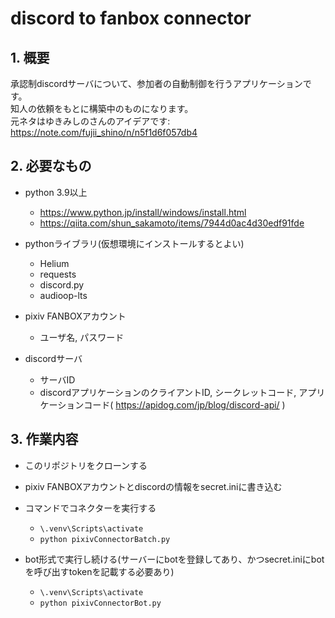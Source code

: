 # discord to fanbox connector

## 1. 概要
承認制discordサーバについて、参加者の自動制御を行うアプリケーションです。  
知人の依頼をもとに構築中のものになります。  
元ネタはゆきみしのさんのアイデアです: https://note.com/fujii_shino/n/n5f1d6f057db4

## 2. 必要なもの
* python 3.9以上
  - https://www.python.jp/install/windows/install.html
  - https://qiita.com/shun_sakamoto/items/7944d0ac4d30edf91fde
* pythonライブラリ(仮想環境にインストールするとよい)
  - Helium
  - requests
  - discord.py
  - audioop-lts

* pixiv FANBOXアカウント
  - ユーザ名, パスワード

* discordサーバ
  - サーバID
  - discordアプリケーションのクライアントID, シークレットコード, アプリケーションコード( https://apidog.com/jp/blog/discord-api/ )

## 3. 作業内容
* このリポジトリをクローンする
* pixiv FANBOXアカウントとdiscordの情報をsecret.iniに書き込む
* コマンドでコネクターを実行する
  - `\.venv\Scripts\activate`
  - `python pixivConnectorBatch.py`

* bot形式で実行し続ける(サーバーにbotを登録してあり、かつsecret.iniにbotを呼び出すtokenを記載する必要あり)
  - `\.venv\Scripts\activate`
  - `python pixivConnectorBot.py`
